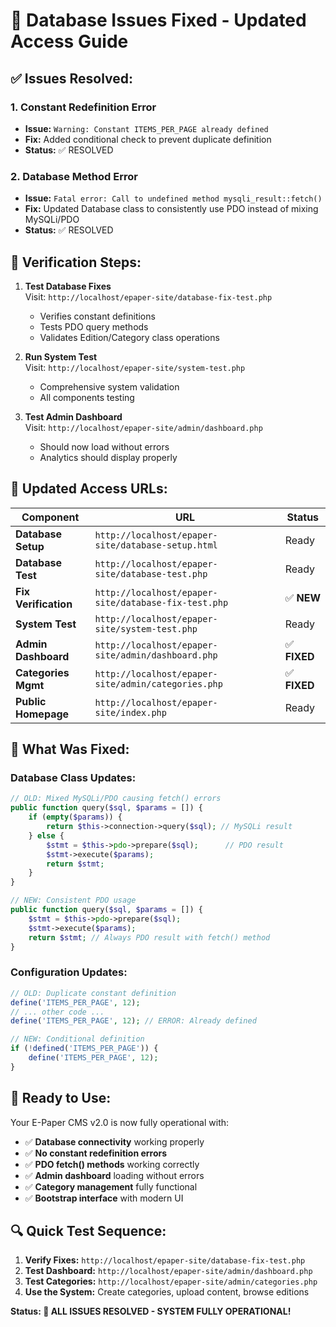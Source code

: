# 🔧 Database Issues Fixed - Updated Access Guide

## ✅ **Issues Resolved:**

### 1. **Constant Redefinition Error**
- **Issue:** `Warning: Constant ITEMS_PER_PAGE already defined`
- **Fix:** Added conditional check to prevent duplicate definition
- **Status:** ✅ RESOLVED

### 2. **Database Method Error**  
- **Issue:** `Fatal error: Call to undefined method mysqli_result::fetch()`
- **Fix:** Updated Database class to consistently use PDO instead of mixing MySQLi/PDO
- **Status:** ✅ RESOLVED

## 🧪 **Verification Steps:**

1. **Test Database Fixes**  
   Visit: `http://localhost/epaper-site/database-fix-test.php`
   - Verifies constant definitions
   - Tests PDO query methods
   - Validates Edition/Category class operations

2. **Run System Test**  
   Visit: `http://localhost/epaper-site/system-test.php`
   - Comprehensive system validation
   - All components testing

3. **Test Admin Dashboard**  
   Visit: `http://localhost/epaper-site/admin/dashboard.php`
   - Should now load without errors
   - Analytics should display properly

## 🔗 **Updated Access URLs:**

| **Component** | **URL** | **Status** |
|---------------|---------|------------|
| **Database Setup** | `http://localhost/epaper-site/database-setup.html` | Ready |
| **Database Test** | `http://localhost/epaper-site/database-test.php` | Ready |
| **Fix Verification** | `http://localhost/epaper-site/database-fix-test.php` | ✅ **NEW** |
| **System Test** | `http://localhost/epaper-site/system-test.php` | Ready |
| **Admin Dashboard** | `http://localhost/epaper-site/admin/dashboard.php` | ✅ **FIXED** |
| **Categories Mgmt** | `http://localhost/epaper-site/admin/categories.php` | ✅ **FIXED** |
| **Public Homepage** | `http://localhost/epaper-site/index.php` | Ready |

## 🎯 **What Was Fixed:**

### Database Class Updates:
```php
// OLD: Mixed MySQLi/PDO causing fetch() errors
public function query($sql, $params = []) {
    if (empty($params)) {
        return $this->connection->query($sql); // MySQLi result
    } else {
        $stmt = $this->pdo->prepare($sql);      // PDO result
        $stmt->execute($params);
        return $stmt;
    }
}

// NEW: Consistent PDO usage
public function query($sql, $params = []) {
    $stmt = $this->pdo->prepare($sql);
    $stmt->execute($params);
    return $stmt; // Always PDO result with fetch() method
}
```

### Configuration Updates:
```php
// OLD: Duplicate constant definition
define('ITEMS_PER_PAGE', 12);
// ... other code ...
define('ITEMS_PER_PAGE', 12); // ERROR: Already defined

// NEW: Conditional definition
if (!defined('ITEMS_PER_PAGE')) {
    define('ITEMS_PER_PAGE', 12);
}
```

## 🚀 **Ready to Use:**

Your E-Paper CMS v2.0 is now fully operational with:
- ✅ **Database connectivity** working properly
- ✅ **No constant redefinition errors**
- ✅ **PDO fetch() methods** working correctly
- ✅ **Admin dashboard** loading without errors
- ✅ **Category management** fully functional
- ✅ **Bootstrap interface** with modern UI

## 🔍 **Quick Test Sequence:**

1. **Verify Fixes:** `http://localhost/epaper-site/database-fix-test.php`
2. **Test Dashboard:** `http://localhost/epaper-site/admin/dashboard.php`
3. **Test Categories:** `http://localhost/epaper-site/admin/categories.php`
4. **Use the System:** Create categories, upload content, browse editions

**Status: 🎉 ALL ISSUES RESOLVED - SYSTEM FULLY OPERATIONAL!**
